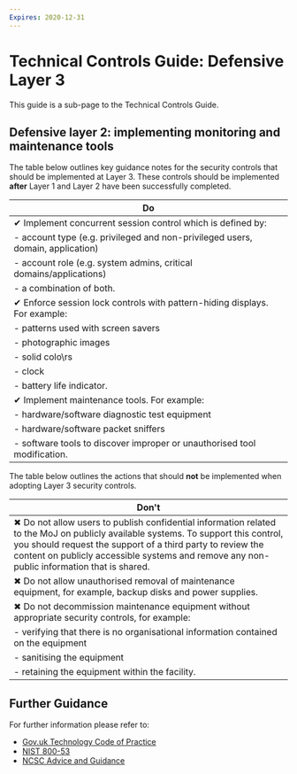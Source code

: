 ```yaml
---
Expires: 2020-12-31
---
```


# Technical Controls Guide: Defensive Layer 3

This guide is a sub-page to the Technical Controls Guide.

## Defensive layer 2: implementing monitoring and maintenance tools

The table below outlines key guidance notes for the security controls that should be implemented at Layer 3. These controls should be implemented **after** Layer 1 and Layer 2 have been successfully completed.


| Do |
|--- |
| ✔ Implement concurrent session control which is defined by:
| - account type (e.g. privileged and non-privileged users, domain, application)      
| - account role (e.g. system admins, critical domains/applications)
| - a combination of both. |
| ✔ Enforce session lock controls with pattern-hiding displays. For example:
| - patterns used with screen savers
| - photographic images     
| - solid colo\rs      
| - clock
| - battery life indicator. |
| ✔ Implement maintenance tools. For example:
| - hardware/software diagnostic test equipment      
| - hardware/software packet sniffers   
| - software tools to discover improper or unauthorised tool modification. |

The table below outlines the actions that should **not** be implemented when adopting Layer 3 security controls.

| Don't |
|---|
| ✖ Do not allow users to publish confidential information related to the MoJ on publicly available systems. To support this control, you should request the support of a third party to review the content on publicly accessible systems and remove any non-public information that is shared. |
| ✖ Do not allow unauthorised removal of maintenance equipment, for example, backup disks and power supplies. |
| ✖ Do not decommission maintenance equipment without appropriate security controls, for example:
| - verifying that there is no organisational information contained on the equipment     
| - sanitising the equipment
| - retaining the equipment within the facility. |

## Further Guidance

For further information please refer to:
* [Gov.uk Technology Code of Practice](https://www.gov.uk/government/publications/technology-code-of-practice/technology-code-of-practice)
* [NIST 800-53](https://nvd.nist.gov/800-53)
* [NCSC Advice and Guidance](https://www.ncsc.gov.uk/section/advice-guidance/all-topics)
